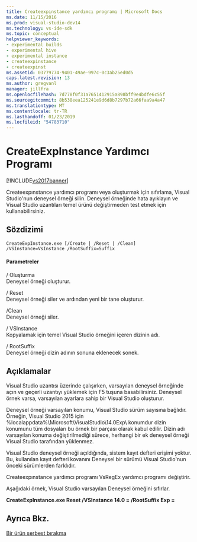 ```yaml
---
title: Createexpınstance yardımcı programı | Microsoft Docs
ms.date: 11/15/2016
ms.prod: visual-studio-dev14
ms.technology: vs-ide-sdk
ms.topic: conceptual
helpviewer_keywords:
- experimental builds
- experimental hive
- experimental instance
- createexpinstance
- createexpinst
ms.assetid: 03779774-9401-49ae-997c-0c3ab25ed0d5
caps.latest.revision: 13
ms.author: gregvanl
manager: jillfra
ms.openlocfilehash: 7d778f0f31a7651412915a898bff9e4bdfe6c55f
ms.sourcegitcommit: 8b538eea125241e9d6d8b7297b72a66faa9a4a47
ms.translationtype: MT
ms.contentlocale: tr-TR
ms.lasthandoff: 01/23/2019
ms.locfileid: "54783710"
---
```

# <a name="createexpinstance-utility"></a>CreateExpInstance Yardımcı Programı
[!INCLUDE[vs2017banner](../../includes/vs2017banner.md)]

Createexpınstance yardımcı programı veya oluşturmak için sıfırlama, Visual Studio'nun deneysel örneği silin. Deneysel örneğinde hata ayıklayın ve Visual Studio uzantıları temel ürünü değiştirmeden test etmek için kullanabilirsiniz.  
  
## <a name="syntax"></a>Sözdizimi  
  
```  
CreateExpInstance.exe [/Create | /Reset | /Clean] /VSInstance=VsInstance /RootSuffix=Suffix  
```  
  
#### <a name="parameters"></a>Parametreler  
 / Oluşturma  
 Deneysel örneği oluşturur.  
  
 / Reset  
 Deneysel örneği siler ve ardından yeni bir tane oluşturur.  
  
 /Clean  
 Deneysel örneği siler.  
  
 / VSInstance  
 Kopyalamak için temel Visual Studio örneğini içeren dizinin adı.  
  
 / RootSuffix  
 Deneysel örneği dizin adının sonuna eklenecek sonek.  
  
## <a name="remarks"></a>Açıklamalar  
 Visual Studio uzantısı üzerinde çalışırken, varsayılan deneysel örneğinde açın ve geçerli uzantıyı yüklemek için F5 tuşuna basabilirsiniz. Deneysel örnek varsa, varsayılan ayarlara sahip bir Visual Studio oluşturur.  
  
 Deneysel örneği varsayılan konumu, Visual Studio sürüm sayısına bağlıdır. Örneğin, Visual Studio 2015 için %localappdata%\Microsoft\VisualStudio\14.0Exp\ konumdur dizin konumunu tüm dosyaları bu örnek bir parçası olarak kabul edilir. Dizin adı varsayılan konuma değiştirilmediği sürece, herhangi bir ek deneysel örneği Visual Studio tarafından yüklenmez.  
  
 Visual Studio deneysel örneği açıldığında, sistem kayıt defteri erişimi yoktur. Bu, kullanılan kayıt defteri kovanını Deneysel bir sürümü Visual Studio'nun önceki sürümlerden farklıdır.  
  
 Createexpınstance yardımcı programı VsRegEx yardımcı programı değiştirir.  
  
 Aşağıdaki örnek, Visual Studio varsayılan Deneysel örneğini sıfırlar.  
  
 **CreateExpInstance.exe Reset /VSInstance 14.0 = /RootSuffix Exp =**  
  
## <a name="see-also"></a>Ayrıca Bkz.  
 [Bir ürün serbest bırakma](../../misc/releasing-a-visual-studio-integration-product.md)
